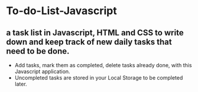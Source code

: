 # To-do-List-Javascript
<h2> a task list in Javascript, HTML and CSS to write down and keep track of new daily tasks that need to be done. </h2>

<ul>
<li> Add tasks, mark them as completed, delete tasks already done, with this Javascript application.</li>
<li> Uncompleted tasks are stored in your Local Storage to be completed later.</li>
</ul>
